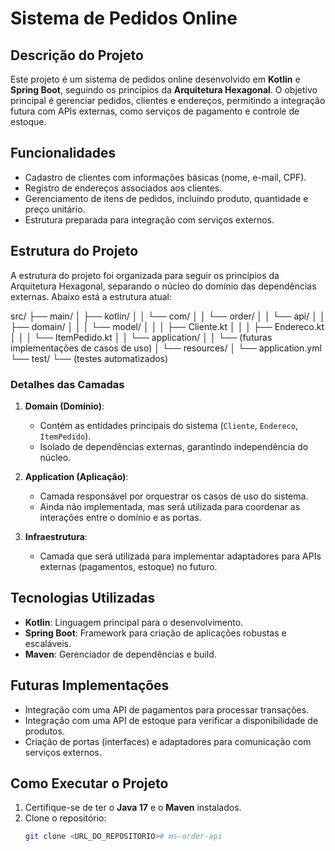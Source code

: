 # Sistema de Pedidos Online

## Descrição do Projeto
Este projeto é um sistema de pedidos online desenvolvido em **Kotlin** e **Spring Boot**, seguindo os princípios da **Arquitetura Hexagonal**. O objetivo principal é gerenciar pedidos, clientes e endereços, permitindo a integração futura com APIs externas, como serviços de pagamento e controle de estoque.

## Funcionalidades
- Cadastro de clientes com informações básicas (nome, e-mail, CPF).
- Registro de endereços associados aos clientes.
- Gerenciamento de itens de pedidos, incluindo produto, quantidade e preço unitário.
- Estrutura preparada para integração com serviços externos.

## Estrutura do Projeto
A estrutura do projeto foi organizada para seguir os princípios da Arquitetura Hexagonal, separando o núcleo do domínio das dependências externas. Abaixo está a estrutura atual:

src/ ├── main/ │ 
     ├── kotlin/ │ 
     │ └── com/ │ 
     │ └── order/ │ 
     │ └── api/ │ │ ├── domain/ │ │ │ └── model/ │ │ │ ├── Cliente.kt │ │ │ ├── Endereco.kt │ │ │ └── ItemPedido.kt │ │ └── application/ │ │ └── (futuras implementações de casos de uso) │ └── resources/ │ └── application.yml └── test/ └── (testes automatizados)

### Detalhes das Camadas
1. **Domain (Domínio)**:
    - Contém as entidades principais do sistema (`Cliente`, `Endereco`, `ItemPedido`).
    - Isolado de dependências externas, garantindo independência do núcleo.

2. **Application (Aplicação)**:
    - Camada responsável por orquestrar os casos de uso do sistema.
    - Ainda não implementada, mas será utilizada para coordenar as interações entre o domínio e as portas.

3. **Infraestrutura**:
    - Camada que será utilizada para implementar adaptadores para APIs externas (pagamentos, estoque) no futuro.

## Tecnologias Utilizadas
- **Kotlin**: Linguagem principal para o desenvolvimento.
- **Spring Boot**: Framework para criação de aplicações robustas e escaláveis.
- **Maven**: Gerenciador de dependências e build.

## Futuras Implementações
- Integração com uma API de pagamentos para processar transações.
- Integração com uma API de estoque para verificar a disponibilidade de produtos.
- Criação de portas (interfaces) e adaptadores para comunicação com serviços externos.

## Como Executar o Projeto
1. Certifique-se de ter o **Java 17** e o **Maven** instalados.
2. Clone o repositório:
   ```bash
   git clone <URL_DO_REPOSITORIO># ms-order-api
